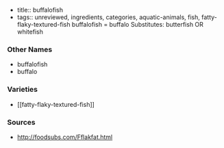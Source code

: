 - title:: buffalofish
- tags:: unreviewed, ingredients, categories, aquatic-animals, fish, fatty-flaky-textured-fish
buffalofish = buffalo Substitutes: butterfish OR whitefish

### Other Names

* buffalofish
* buffalo

### Varieties

* [[fatty-flaky-textured-fish]]

### Sources
* http://foodsubs.com/Fflakfat.html
